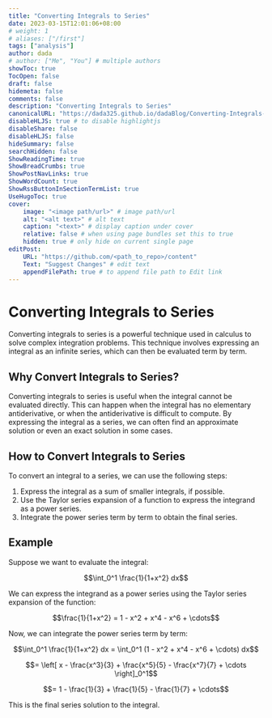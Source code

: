 ```yaml
---
title: "Converting Integrals to Series"
date: 2023-03-15T12:01:06+08:00
# weight: 1
# aliases: ["/first"]
tags: ["analysis"]
author: dada
# author: ["Me", "You"] # multiple authors
showToc: true
TocOpen: false
draft: false
hidemeta: false
comments: false
description: "Converting Integrals to Series"
canonicalURL: "https://dada325.github.io/dadaBlog/Converting-Integrals-to-Series"
disableHLJS: true # to disable highlightjs
disableShare: false
disableHLJS: false
hideSummary: false
searchHidden: false
ShowReadingTime: true
ShowBreadCrumbs: true
ShowPostNavLinks: true
ShowWordCount: true
ShowRssButtonInSectionTermList: true
UseHugoToc: true
cover:
    image: "<image path/url>" # image path/url
    alt: "<alt text>" # alt text
    caption: "<text>" # display caption under cover
    relative: false # when using page bundles set this to true
    hidden: true # only hide on current single page
editPost:
    URL: "https://github.com/<path_to_repo>/content"
    Text: "Suggest Changes" # edit text
    appendFilePath: true # to append file path to Edit link
---
```


# Converting Integrals to Series

Converting integrals to series is a powerful technique used in calculus to solve complex integration problems. This technique involves expressing an integral as an infinite series, which can then be evaluated term by term.

## Why Convert Integrals to Series?

Converting integrals to series is useful when the integral cannot be evaluated directly. This can happen when the integral has no elementary antiderivative, or when the antiderivative is difficult to compute. By expressing the integral as a series, we can often find an approximate solution or even an exact solution in some cases.

## How to Convert Integrals to Series

To convert an integral to a series, we can use the following steps:

1. Express the integral as a sum of smaller integrals, if possible.
2. Use the Taylor series expansion of a function to express the integrand as a power series.
3. Integrate the power series term by term to obtain the final series.

## Example

Suppose we want to evaluate the integral:

$$\int_0^1 \frac{1}{1+x^2} dx$$

We can express the integrand as a power series using the Taylor series expansion of the function:

$$\frac{1}{1+x^2} = 1 - x^2 + x^4 - x^6 + \cdots$$

Now, we can integrate the power series term by term:

$$\int_0^1 \frac{1}{1+x^2} dx = \int_0^1 (1 - x^2 + x^4 - x^6 + \cdots) dx$$

$$= \left[ x - \frac{x^3}{3} + \frac{x^5}{5} - \frac{x^7}{7} + \cdots \right]_0^1$$

$$= 1 - \frac{1}{3} + \frac{1}{5} - \frac{1}{7} + \cdots$$

This is the final series solution to the integral.
